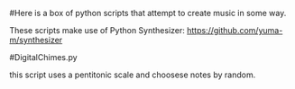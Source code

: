 #Here is a box of python scripts that attempt to create music in some way.

These scripts make use of Python Synthesizer: https://github.com/yuma-m/synthesizer

#DigitalChimes.py

this script uses a pentitonic scale and choosese notes by random. 
